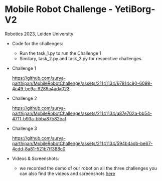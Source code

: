#   Mobile Robot Challenge - YetiBorg-V2

Robotics 2023, Leiden University

- Code for the challenges:

   - Run the task_1.py to run the Challenge 1
   - Similary, task_2.py and task_3.py for respective challenges.

- Challenge 1

   https://github.com/surya-parthipan/MobileRobotChallenge/assets/21141134/67814c90-6098-4c49-be9a-9289a4ada023

- Challenge 2
   
   https://github.com/surya-parthipan/MobileRobotChallenge/assets/21141134/a87e702a-bb54-4711-b93a-bbba87b82eaf

- Challenge 3

   https://github.com/surya-parthipan/MobileRobotChallenge/assets/21141134/594b4adb-be67-4cdd-8a81-521b7ff388c0

- Videos & Screenshots:

  - we recorded the demo of our robot on all the three challenges you can also find the videos and screenshots [here](https://github.com/surya-parthipan/MobileRobotChallenge/tree/master/output)
